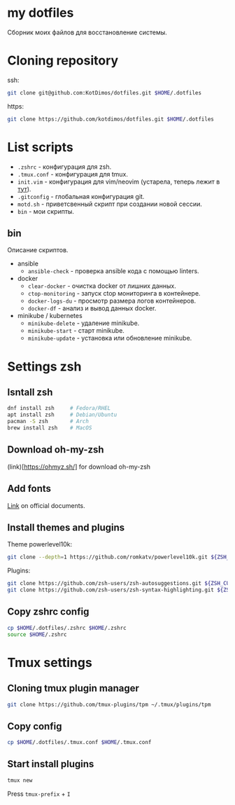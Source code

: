 # my dotfiles

Сборник моих файлов для восстановление системы.


# Cloning repository

ssh:
```bash
git clone git@github.com:KotDimos/dotfiles.git $HOME/.dotfiles
```
https:
```bash
git clone https://github.com/kotdimos/dotfiles.git $HOME/.dotfiles
```

# List scripts

* `.zshrc` - конфигурация для zsh.
* `.tmux.conf` - конфигурация для tmux.
* `init.vim` - конфигурация для vim/neovim (устарела, теперь лежит в [тут](https://github.com/KotDimos/KotNeoVim)).
* `.gitconfig` - глобальная конфигурация git.
* `motd.sh` - приветсвенный скрипт при создании новой сессии.
* `bin` - мои скрипты.

## bin

Описание скриптов.

* ansible
    * `ansible-check` - проверка ansible кода с помощью linters.
* docker
    * `clear-docker` - очистка docker от лишних данных.
    * `ctop-monitoring` - запуск ctop мониторинга в контейнере.
    * `docker-logs-du` - просмотр размера логов контейнеров.
    * `docker-df` - анализ и вывод данных docker.
* minikube / kubernetes
    * `minikube-delete` - удаление minikube.
    * `minikube-start` - старт minikube.
    * `minikube-update` - установка или обновление minikube.


# Settings zsh

## Isntall zsh

```bash
dnf install zsh     # Fedora/RHEL
apt install zsh     # Debian/Ubuntu
pacman -S zsh       # Arch
brew install zsh    # MacOS
```


## Download oh-my-zsh

(link)[https://ohmyz.sh/] for download oh-my-zsh

## Add fonts

[Link](https://github.com/romkatv/powerlevel10k#fonts) on official documents.


## Install themes and plugins

Theme powerlevel10k:
```bash
git clone --depth=1 https://github.com/romkatv/powerlevel10k.git ${ZSH_CUSTOM:-$HOME/.oh‑my‑zsh/custom}/themes/powerlevel10k
```

Plugins:
```bash
git clone https://github.com/zsh-users/zsh-autosuggestions.git ${ZSH_CUSTOM:-$HOME/.oh‑my‑zsh/custom}/plugins/zsh-autosuggestions
git clone https://github.com/zsh-users/zsh-syntax-highlighting.git ${ZSH_CUSTOM:-$HOME/.oh‑my‑zsh/custom}/plugins/zsh-syntax-highlighting
```

## Copy zshrc config

```bash
cp $HOME/.dotfiles/.zshrc $HOME/.zshrc
source $HOME/.zshrc
```


# Tmux settings

## Cloning tmux plugin manager

```bash
git clone https://github.com/tmux-plugins/tpm ~/.tmux/plugins/tpm
```

## Copy config

```bash
cp $HOME/.dotfiles/.tmux.conf $HOME/.tmux.conf
```

## Start install plugins

```bash
tmux new
```

Press `tmux-prefix` + `I`
